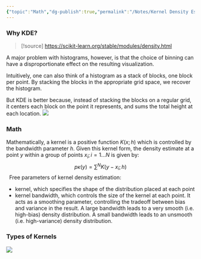 ```yaml
---
{"topic":"Math","dg-publish":true,"permalink":"/Notes/Kernel Density Estimation/","dgPassFrontmatter":true,"noteIcon":""}
---
```


### Why KDE?

> [!source]
>  https://scikit-learn.org/stable/modules/density.html

A major problem with histograms, however, is that the choice of binning can have a disproportionate effect on the resulting visualization.

Intuitively, one can also think of a histogram as a stack of blocks, one block per point. By stacking the blocks in the appropriate grid space, we recover the histogram. 

But KDE is better because, instead of stacking the blocks on a regular grid, it centers each block on the point it represents, and sums the total height at each location.
![](/img/user/assets/images/kernel-density-1.png)
### Math
Mathematically, a kernel is a positive function $K(x;h)$ which is controlled by the bandwidth parameter $h$. Given this kernel form, the density estimate at a point $y$ within a group of points $x_i; i=1 ...N$ is given by:
$$p \kappa(y) = \sum^N K(y-x_i; h)$$
 
Free parameters of kernel density estimation:
- kernel, which specifies the shape of the distribution placed at each point
- kernel bandwidth, which controls the size of the kernel at each point. It acts as a smoothing parameter, controlling the tradeoff between bias and variance in the result. A large bandwidth leads to a very smooth (i.e. high-bias) density distribution. A small bandwidth leads to an unsmooth (i.e. high-variance) density distribution.

### Types of Kernels
![](/img/user/assets/images/kernel-density-2.png)